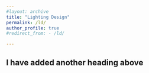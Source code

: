 ```yaml
---
#layout: archive
title: "Lighting Design"
permalink: /ld/
author_profile: true
#redirect_from: - /ld/

---
```


<h2>I have added another heading above</h2>
